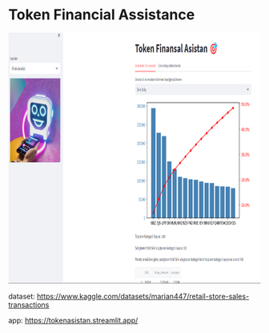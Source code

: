 # Token Financial Assistance
<img src='token_asistan.png' width='800' height='500'>

dataset: https://www.kaggle.com/datasets/marian447/retail-store-sales-transactions

app: https://tokenasistan.streamlit.app/
